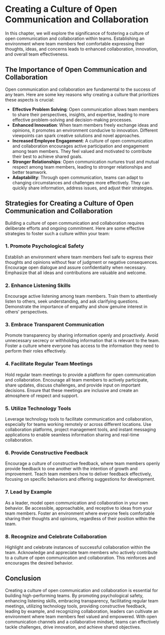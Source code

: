 Creating a Culture of Open Communication and Collaboration
=====================================================================

In this chapter, we will explore the significance of fostering a culture of open communication and collaboration within teams. Establishing an environment where team members feel comfortable expressing their thoughts, ideas, and concerns leads to enhanced collaboration, innovation, and overall team effectiveness.

The Importance of Open Communication and Collaboration
------------------------------------------------------

Open communication and collaboration are fundamental to the success of any team. Here are some key reasons why creating a culture that prioritizes these aspects is crucial:

* **Effective Problem Solving**: Open communication allows team members to share their perspectives, insights, and expertise, leading to more effective problem-solving and decision-making processes.
* **Enhanced Innovation**: When team members freely exchange ideas and opinions, it promotes an environment conducive to innovation. Different viewpoints can spark creative solutions and novel approaches.
* **Increased Employee Engagement**: A culture of open communication and collaboration encourages active participation and engagement among team members. They feel valued and motivated to contribute their best to achieve shared goals.
* **Stronger Relationships**: Open communication nurtures trust and mutual respect among team members, leading to stronger relationships and better teamwork.
* **Adaptability**: Through open communication, teams can adapt to changing circumstances and challenges more effectively. They can quickly share information, address issues, and adjust their strategies.

Strategies for Creating a Culture of Open Communication and Collaboration
-------------------------------------------------------------------------

Building a culture of open communication and collaboration requires deliberate efforts and ongoing commitment. Here are some effective strategies to foster such a culture within your team:

### 1. Promote Psychological Safety

Establish an environment where team members feel safe to express their thoughts and opinions without fear of judgment or negative consequences. Encourage open dialogue and assure confidentiality when necessary. Emphasize that all ideas and contributions are valuable and welcome.

### 2. Enhance Listening Skills

Encourage active listening among team members. Train them to attentively listen to others, seek understanding, and ask clarifying questions. Demonstrate the importance of empathy and show genuine interest in others' perspectives.

### 3. Embrace Transparent Communication

Promote transparency by sharing information openly and proactively. Avoid unnecessary secrecy or withholding information that is relevant to the team. Foster a culture where everyone has access to the information they need to perform their roles effectively.

### 4. Facilitate Regular Team Meetings

Hold regular team meetings to provide a platform for open communication and collaboration. Encourage all team members to actively participate, share updates, discuss challenges, and provide input on important decisions. Ensure that these meetings are inclusive and create an atmosphere of respect and support.

### 5. Utilize Technology Tools

Leverage technology tools to facilitate communication and collaboration, especially for teams working remotely or across different locations. Use collaboration platforms, project management tools, and instant messaging applications to enable seamless information sharing and real-time collaboration.

### 6. Provide Constructive Feedback

Encourage a culture of constructive feedback, where team members openly provide feedback to one another with the intention of growth and improvement. Teach team members how to deliver feedback effectively, focusing on specific behaviors and offering suggestions for development.

### 7. Lead by Example

As a leader, model open communication and collaboration in your own behavior. Be accessible, approachable, and receptive to ideas from your team members. Foster an environment where everyone feels comfortable sharing their thoughts and opinions, regardless of their position within the team.

### 8. Recognize and Celebrate Collaboration

Highlight and celebrate instances of successful collaboration within the team. Acknowledge and appreciate team members who actively contribute to a culture of open communication and collaboration. This reinforces and encourages the desired behavior.

Conclusion
----------

Creating a culture of open communication and collaboration is essential for building high-performing teams. By promoting psychological safety, enhancing listening skills, embracing transparency, facilitating regular team meetings, utilizing technology tools, providing constructive feedback, leading by example, and recognizing collaboration, leaders can cultivate an environment where team members feel valued and empowered. With open communication channels and a collaborative mindset, teams can effectively tackle challenges, drive innovation, and achieve shared objectives.
